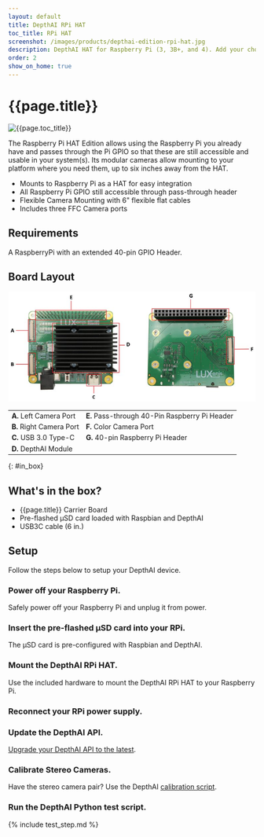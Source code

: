 ```yaml
---
layout: default
title: DepthAI RPi HAT
toc_title: RPi HAT
screenshot: /images/products/depthai-edition-rpi-hat.jpg
description: DepthAI HAT for Raspberry Pi (3, 3B+, and 4). Add your choice of cameras.
order: 2
show_on_home: true
---
```


# {{page.title}}

![{{page.toc_title}}]({{page.screenshot}})

The Raspberry Pi HAT Edition allows using the Raspberry Pi you already have and passes through the Pi GPIO so that these are still accessible and usable in your system(s). Its modular cameras allow mounting to your platform where you need them, up to six inches away from the HAT.

* Mounts to Raspberry Pi as a HAT for easy integration
* All Raspberry Pi GPIO still accessible through pass-through header
* Flexible Camera Mounting with 6" flexible flat cables
* Includes three FFC Camera ports

## Requirements

A RaspberryPi with an extended 40-pin GPIO Header.

## Board Layout

![RPi HAT Labeled](/images/products/labeled/1094.jpg)

<table class="table table-sm">
<tbody>
<tr>
<td><strong>A.</strong> Left Camera Port</td><td><strong>E.</strong> Pass-through 40-Pin Raspberry Pi Header</td></tr>
<tr>
<td><strong>B.</strong> Right Camera Port</td><td><strong>F.</strong> Color Camera Port</td></tr>
<tr>
<td><strong>C.</strong> USB 3.0 Type-C</td><td><strong>G.</strong> 40-pin Raspberry Pi Header</td></tr>
<tr>
<td><strong>D.</strong> DepthAI Module</td><td></td></tr>
</tbody>
</table>


{: #in_box}
## What's in the box?

* {{page.title}} Carrier Board
* Pre-flashed µSD card loaded with Raspbian and DepthAI
* USB3C cable (6 in.)

## Setup

Follow the steps below to setup your DepthAI device.

<h3 class="step js-toc-ignore"><span></span> Power off your Raspberry Pi.</h3>

Safely power off your Raspberry Pi and unplug it from power.

<h3 class="step js-toc-ignore"><span></span> Insert the pre-flashed µSD card into your RPi.</h3>

The µSD card is pre-configured with Raspbian and DepthAI.

<h3 class="step js-toc-ignore"><span></span> Mount the DepthAI RPi HAT.</h3>

Use the included hardware to mount the DepthAI RPi HAT to your Raspberry Pi.

<h3 class="step js-toc-ignore"><span></span> Reconnect your RPi power supply.</h3>


<h3 class="step js-toc-ignore" data-toc-title="Update DepthAI API" id="update_api"><span></span> Update the DepthAI API.</h3>

[Upgrade your DepthAI API to the latest](/api#upgrade).

<h3 class="step js-toc-ignore"><span></span> Calibrate Stereo Cameras.</h3>

Have the stereo camera pair? Use the DepthAI [calibration script](/products/stereo_camera_pair/#calibration).

<h3 class="step js-toc-ignore"><span></span> Run the DepthAI Python test script.</h3>

{% include test_step.md %}
